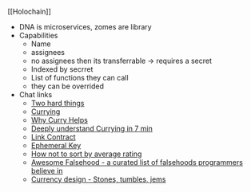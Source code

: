 [[Holochain]]

- DNA is microservices, zomes are library
- Capabilities
    - Name
    - assignees
    - no assignees then its transferrable -> requires a secret
    - Indexed by secrret
    - List of functions they can call
    - they can be overrided
- Chat links
    - [Two hard things](https://www.martinfowler.com/bliki/TwoHardThings.html)
    - [Currying](https://en.wikipedia.org/wiki/Currying)
    - [Why Curry Helps](http://www.zhengpenghui.com/2018/04/28/why-curry-helps/)
    - [Deeply understand Currying in 7 min](https://www.freecodecamp.org/news/deeply-understand-currying-in-7-minutes/)
    - [Link Contract](https://en.wikipedia.org/wiki/Link_contract)
    - [Ephemeral Key](https://en.wikipedia.org/wiki/Ephemeral_key)
    - [How not to sort by average rating](https://www.evanmiller.org/how-not-to-sort-by-average-rating.html)
    - [Awesome Falsehood - a curated list of falsehoods programmers believe in](https://github.com/kdeldycke/awesome-falsehood#-awesome-falsehood-)
    - [Currency design - Stones, tumbles, jems](http://newcurrencyfrontiers.com/Designs_Stones_Tumbles_Gems)
